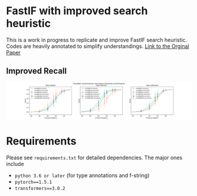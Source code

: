# FastIF with improved search heuristic
This is a work in progress to replicate and improve FastIF search heuristic.
Codes are heavily annotated to simplify understandings.
[Link to the Orginal Paper](https://arxiv.org/abs/2012.15781)

## Improved Recall

![recall_predFeat_IP](figs/experiment_plots_copy/recall@m/recall@m_pred_feature_dis_n_similar_InnerProduct.png)


# Requirements
Please see `requirements.txt` for detailed dependencies. The major ones include
- `python 3.6 or later` (for type annotations and f-string)
- `pytorch==1.5.1`
- `transformers==3.0.2`
